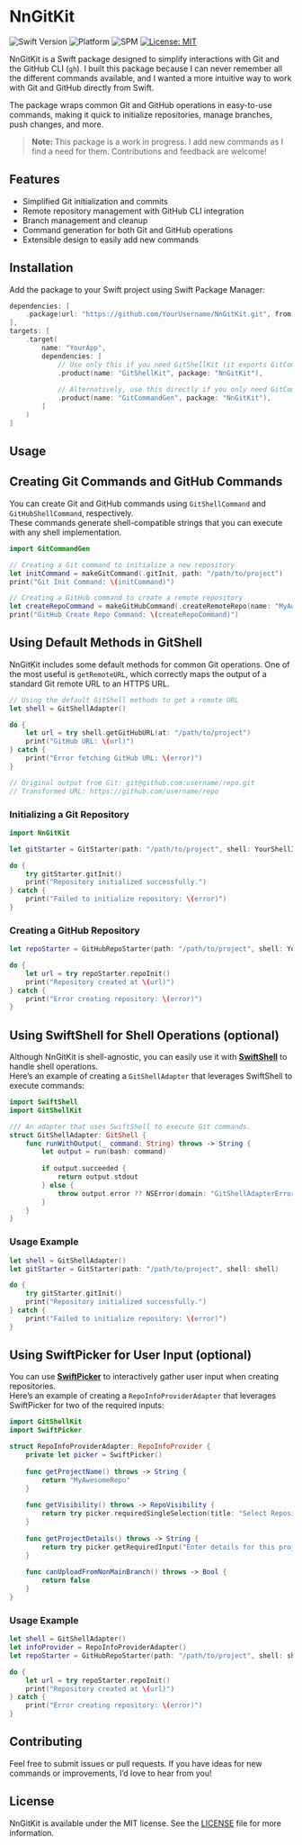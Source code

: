# NnGitKit

![Swift Version](https://img.shields.io/badge/Swift-5.10-orange)
![Platform](https://img.shields.io/badge/Platform-macOS-lightgrey)
![SPM](https://img.shields.io/badge/Distribution-SPM%20only-red)
[![License: MIT](https://img.shields.io/badge/License-MIT-blue.svg)](https://opensource.org/licenses/MIT)

NnGitKit is a Swift package designed to simplify interactions with Git and the GitHub CLI (`gh`). I built this package because I can never remember all the different commands available, and I wanted a more intuitive way to work with Git and GitHub directly from Swift.  

The package wraps common Git and GitHub operations in easy-to-use commands, making it quick to initialize repositories, manage branches, push changes, and more.  

> **Note:** This package is a work in progress. I add new commands as I find a need for them. Contributions and feedback are welcome!  

## Features

- Simplified Git initialization and commits  
- Remote repository management with GitHub CLI integration  
- Branch management and cleanup  
- Command generation for both Git and GitHub operations  
- Extensible design to easily add new commands  

## Installation

Add the package to your Swift project using Swift Package Manager:

```swift
dependencies: [
    .package(url: "https://github.com/YourUsername/NnGitKit.git", from: "1.0.0")
],
targets: [
    .target(
        name: "YourApp",
        dependencies: [
            // Use only this if you need GitShellKit (it exports GitCommandGen)
            .product(name: "GitShellKit", package: "NnGitKit"),
            
            // Alternatively, use this directly if you only need GitCommandGen
            .product(name: "GitCommandGen", package: "NnGitKit"),
        ]
    )
]
```

## Usage

## Creating Git Commands and GitHub Commands

You can create Git and GitHub commands using `GitShellCommand` and `GitHubShellCommand`, respectively.  
These commands generate shell-compatible strings that you can execute with any shell implementation.  

```swift
import GitCommandGen

// Creating a Git command to initialize a new repository
let initCommand = makeGitCommand(.gitInit, path: "/path/to/project")
print("Git Init Command: \(initCommand)")

// Creating a GitHub command to create a remote repository
let createRepoCommand = makeGitHubCommand(.createRemoteRepo(name: "MyAwesomeRepo", visibility: "public", details: "An awesome repo"), path: "/path/to/project")
print("GitHub Create Repo Command: \(createRepoCommand)")

```

## Using Default Methods in GitShell

NnGitKit includes some default methods for common Git operations. One of the most useful is `getRemoteURL`, which correctly maps the output of a standard Git remote URL to an HTTPS URL.  

```swift
// Using the default GitShell methods to get a remote URL
let shell = GitShellAdapter()

do {
    let url = try shell.getGitHubURL(at: "/path/to/project")
    print("GitHub URL: \(url)")
} catch {
    print("Error fetching GitHub URL: \(error)")
}

// Original output from Git: git@github.com:username/repo.git
// Transformed URL: https://github.com/username/repo

```

### Initializing a Git Repository

```swift 
import NnGitKit

let gitStarter = GitStarter(path: "/path/to/project", shell: YourShellImplementation())

do {
    try gitStarter.gitInit()
    print("Repository initialized successfully.")
} catch {
    print("Failed to initialize repository: \(error)")
}

```

### Creating a GitHub Repository

```swift
let repoStarter = GitHubRepoStarter(path: "/path/to/project", shell: YourShellImplementation(), infoProvider: YourRepoInfoProvider())

do {
    let url = try repoStarter.repoInit()
    print("Repository created at \(url)")
} catch {
    print("Error creating repository: \(error)")
}
```

## Using SwiftShell for Shell Operations (optional)

Although NnGitKit is shell-agnostic, you can easily use it with **[SwiftShell](https://github.com/kareman/SwiftShell)** to handle shell operations.  
Here’s an example of creating a `GitShellAdapter` that leverages SwiftShell to execute commands:

```swift
import SwiftShell
import GitShellKit

/// An adapter that uses SwiftShell to execute Git commands.
struct GitShellAdapter: GitShell {
    func runWithOutput(_ command: String) throws -> String {
        let output = run(bash: command)
        
        if output.succeeded {
            return output.stdout
        } else {
            throw output.error ?? NSError(domain: "GitShellAdapterError", code: 1, userInfo: nil)
        }
    }
}
```

### Usage Example

```swift
let shell = GitShellAdapter()
let gitStarter = GitStarter(path: "/path/to/project", shell: shell)

do {
    try gitStarter.gitInit()
    print("Repository initialized successfully.")
} catch {
    print("Failed to initialize repository: \(error)")
}
```

## Using SwiftPicker for User Input (optional)

You can use **[SwiftPicker](https://github.com/nikolainobadi/SwiftPicker)** to interactively gather user input when creating repositories.  
Here’s an example of creating a `RepoInfoProviderAdapter` that leverages SwiftPicker for two of the required inputs:

```swift
import GitShellKit
import SwiftPicker

struct RepoInfoProviderAdapter: RepoInfoProvider {
    private let picker = SwiftPicker()
    
    func getProjectName() throws -> String {
        return "MyAwesomeRepo"
    }
    
    func getVisibility() throws -> RepoVisibility {
        return try picker.requiredSingleSelection(title: "Select Repository Visibility", options: RepoVisibility.allCases)
    }
    
    func getProjectDetails() throws -> String {
        return try picker.getRequiredInput("Enter details for this project")
    }
    
    func canUploadFromNonMainBranch() throws -> Bool {
        return false
    }
}
```

### Usage Example

```swift
let shell = GitShellAdapter()
let infoProvider = RepoInfoProviderAdapter()
let repoStarter = GitHubRepoStarter(path: "/path/to/project", shell: shell, infoProvider: infoProvider)

do {
    let url = try repoStarter.repoInit()
    print("Repository created at \(url)")
} catch {
    print("Error creating repository: \(error)")
}
```

## Contributing

Feel free to submit issues or pull requests. If you have ideas for new commands or improvements, I’d love to hear from you!

## License

NnGitKit is available under the MIT license. See the [LICENSE](LICENSE) file for more information.
